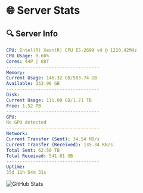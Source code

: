 # 🌐 Server Stats
## 🔍 Server Info
```yaml
CPU: Intel(R) Xeon(R) CPU E5-2699 v4 @ 1220.42MHz
CPU Usage: 0.60%
Cores: 44P | 88T
-----------------------------------
Memory:
Current Usage: 146.32 GB/503.74 GB
Available: 353.96 GB
-----------------------------------
Disk:
Current Usage: 111.08 GB/1.71 TB
Free: 1.52 TB
-----------------------------------
GPU:
No GPU detected
-----------------------------------
Network:
Current Transfer (Sent): 34.54 MB/s
Current Transfer (Received): 135.34 KB/s
Total Sent: 62.50 TB
Total Received: 541.61 GB
-----------------------------------
Uptime:
35d 11h 54m 31s
```
![GitHub Stats](https://img.shields.io/badge/Updated-2025-04-12_09:17:20-blue)